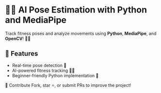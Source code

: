# 🏋️‍♂️ AI Pose Estimation with Python and MediaPipe  

Track fitness poses and analyze movements using **Python**, **MediaPipe**, and **OpenCV**! 🤖💪  

## 🌟 Features  
- Real-time pose detection 📸  
- AI-powered fitness tracking 🏋️‍♀️  
- Beginner-friendly Python implementation 🐍  

🤝 Contribute
Fork, star ⭐, or submit PRs to improve the project! 
